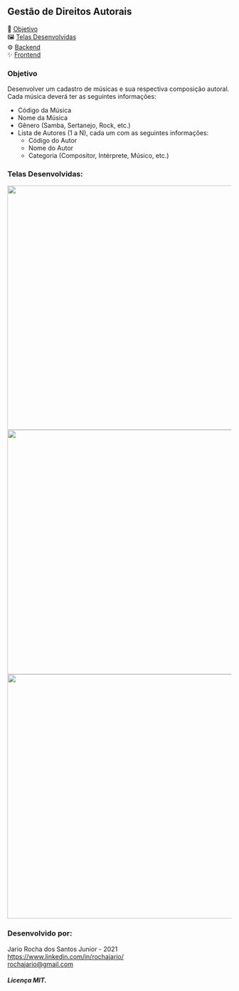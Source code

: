 ## Gestão de Direitos Autorais
🎯 [Objetivo](#objetivo)  
🖼️ [Telas Desenvolvidas](#telas-desenvolvidas)  
⚙️ [Backend](https://github.com/rochajario/Gestao-Composicoes-Autorais/tree/main/Gestao-Composicoes-Autorais-Api)  
✨ [Frontend](https://github.com/rochajario/Gestao-Composicoes-Autorais/tree/main/Gestao-Composicoes-Autorais-Ui)  

### Objetivo
Desenvolver um cadastro de músicas e sua respectiva composição autoral. Cada música deverá ter as seguintes informações:
 - Código da Música
 - Nome da Música
 - Gênero (Samba, Sertanejo, Rock, etc.)
 - Lista de Autores (1 a N), cada um com as seguintes informações:
	 - Código do Autor
	 - Nome do Autor
	 - Categoria (Compositor, Intérprete, Músico, etc.)
	 
### Telas Desenvolvidas:
<img src="https://user-images.githubusercontent.com/56648231/134077531-37e27f74-04ac-4bd8-9a8b-e1709b3f09a7.PNG" width="550px">
<img src="https://user-images.githubusercontent.com/56648231/134077531-37e27f74-04ac-4bd8-9a8b-e1709b3f09a7.PNG" width="550px">
<img src="https://user-images.githubusercontent.com/56648231/134077543-0b995aa1-ca1f-4489-8024-7d1ea1d5c44e.PNG" width="550px">

### Desenvolvido por:
Jario Rocha dos Santos Junior - 2021  
https://www.linkedin.com/in/rochajario/  
rochajario@gmail.com  
##### Licença MIT.
